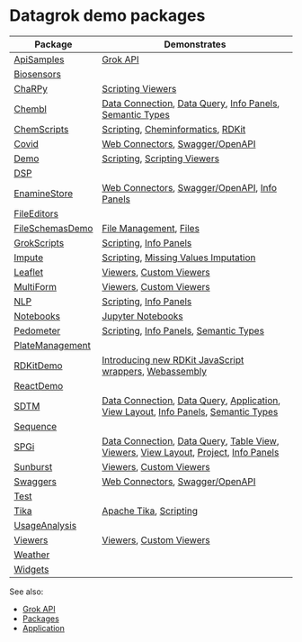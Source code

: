 # Datagrok demo packages

| Package | Demonstrates |
|----|----|
| [ApiSamples](https://github.com/datagrok-ai/public/tree/master/packages/ApiSamples) | [Grok API](https://datagrok.ai/help/develop/js-api) |
| [Biosensors](https://github.com/datagrok-ai/public/tree/master/packages/Biosensors) | |
| [ChaRPy](https://github.com/datagrok-ai/public/tree/master/packages/ChaRPy) | [Scripting Viewers](https://datagrok.ai/help/visualize/viewers/scripting-viewer) |
| [Chembl](https://github.com/datagrok-ai/public/tree/master/packages/Chembl) | [Data Connection](https://datagrok.ai/help/access/access#data-connection), [Data Query](https://datagrok.ai/help/access/access#data-query), [Info Panels](https://datagrok.ai/help/discover/info-panels), [Semantic Types](https://datagrok.ai/help/discover/semantic-types) |
| [ChemScripts](https://github.com/datagrok-ai/public/tree/master/packages/ChemScripts) | [Scripting](https://datagrok.ai/help/compute/scripting), [Cheminformatics](https://datagrok.ai/help/datagrok/solutions/domains/chem), [RDKit](https://www.rdkit.org/) |
| [Covid](https://github.com/datagrok-ai/public/tree/master/packages/Covid) | [Web Connectors](https://datagrok.ai/help/access/connectors/web), [Swagger/OpenAPI](https://swagger.io/) |
| [Demo](https://github.com/datagrok-ai/public/tree/master/packages/Demo) | [Scripting](https://datagrok.ai/help/compute/scripting), [Scripting Viewers](https://datagrok.ai/help/visualize/viewers/scripting-viewer) |
| [DSP](https://github.com/datagrok-ai/public/tree/master/packages/DSP) | |
| [EnamineStore](https://github.com/datagrok-ai/public/tree/master/packages/EnamineStore) | [Web Connectors](https://datagrok.ai/help/access/connectors/web), [Swagger/OpenAPI](https://swagger.io/), [Info Panels](https://datagrok.ai/help/discover/info-panels) |
| [FileEditors](https://github.com/datagrok-ai/public/tree/master/packages/FileEditors) | |
| [FileSchemasDemo](https://github.com/datagrok-ai/public/tree/master/packages/FileSchemasDemo) | [File Management](https://community.datagrok.ai/t/new-feature-file-share-browser/17/6), [Files](https://datagrok.ai/help/access/connectors/files) |
| [GrokScripts](https://github.com/datagrok-ai/public/tree/master/packages/GrokScripts) | [Scripting](https://datagrok.ai/help/compute/scripting), [Info Panels](https://datagrok.ai/help/discover/info-panels) |
| [Impute](https://github.com/datagrok-ai/public/tree/master/packages/Impute) | [Scripting](https://datagrok.ai/help/compute/scripting), [Missing Values Imputation](https://datagrok.ai/help/transform/missing-values-imputation) |
| [Leaflet](https://github.com/datagrok-ai/public/tree/master/packages/Leaflet) | [Viewers](https://datagrok.ai/help/visualize/viewers), [Custom Viewers](https://datagrok.ai/help/develop/how-to/develop-custom-viewer) |
| [MultiForm](https://github.com/datagrok-ai/public/tree/master/packages/MultiForm) | [Viewers](https://datagrok.ai/help/visualize/viewers), [Custom Viewers](https://datagrok.ai/help/develop/how-to/develop-custom-viewer) |
| [NLP](https://github.com/datagrok-ai/public/tree/master/packages/NLP) | [Scripting](https://datagrok.ai/help/compute/scripting), [Info Panels](https://datagrok.ai/help/discover/info-panels) |
| [Notebooks](https://github.com/datagrok-ai/public/tree/master/packages/Notebooks) | [Jupyter Notebooks](https://datagrok.ai/help/compute/jupyter-notebook) |
| [Pedometer](https://github.com/datagrok-ai/public/tree/master/packages/Pedometer) | [Scripting](https://datagrok.ai/help/compute/scripting), [Info Panels](https://datagrok.ai/help/discover/info-panels), [Semantic Types](https://datagrok.ai/help/discover/semantic-types) |
| [PlateManagement](https://github.com/datagrok-ai/public/tree/master/packages/PlateManagement) | |
| [RDKitDemo](https://github.com/datagrok-ai/public/tree/master/packages/RDKitDemo) | [Introducing new RDKit JavaScript wrappers](http://rdkit.blogspot.com/2019/11/introducing-new-rdkit-javascript.html), [Webassembly](https://webassembly.org/) |
| [ReactDemo](https://github.com/datagrok-ai/public/tree/master/packages/ReactDemo) | |
| [SDTM](https://github.com/datagrok-ai/public/tree/master/packages/SDTM) | [Data Connection](https://datagrok.ai/help/access/access#data-connection), [Data Query](https://datagrok.ai/help/access/access#data-query), [Application](https://datagrok.ai/help/develop/how-to/build-an-app), [View Layout](https://datagrok.ai/help/visualize/view-layout), [Info Panels](https://datagrok.ai/help/discover/info-panels), [Semantic Types](https://datagrok.ai/help/discover/semantic-types) |
| [Sequence](https://github.com/datagrok-ai/public/tree/master/packages/Sequence) | |
| [SPGi](https://github.com/datagrok-ai/public/tree/master/packages/SPGi) | [Data Connection](https://datagrok.ai/help/access/access#data-connection), [Data Query](https://datagrok.ai/help/access/access#data-query), [Table View](https://datagrok.ai/help/datagrok/table-view), [Viewers](https://datagrok.ai/help/visualize/viewers), [View Layout](https://datagrok.ai/help/visualize/view-layout), [Project](https://datagrok.ai/help/datagrok/project), [Info Panels](https://datagrok.ai/help/discover/info-panels) |
| [Sunburst](https://github.com/datagrok-ai/public/tree/master/packages/Sunburst) | [Viewers](https://datagrok.ai/help/visualize/viewers), [Custom Viewers](https://datagrok.ai/help/develop/how-to/develop-custom-viewer) |
| [Swaggers](https://github.com/datagrok-ai/public/tree/master/packages/Swaggers) | [Web Connectors](https://datagrok.ai/help/access/connectors/web), [Swagger/OpenAPI](https://swagger.io/) |
| [Test](https://github.com/datagrok-ai/public/tree/master/packages/Test) | |
| [Tika](https://github.com/datagrok-ai/public/tree/master/packages/Tika) | [Apache Tika](https://tika.apache.org/), [Scripting](https://datagrok.ai/help/compute/scripting) |
| [UsageAnalysis](https://github.com/datagrok-ai/public/tree/master/packages/UsageAnalysis) | |
| [Viewers](https://github.com/datagrok-ai/public/tree/master/packages/Viewers) | [Viewers](https://datagrok.ai/help/visualize/viewers), [Custom Viewers](https://datagrok.ai/help/develop/how-to/develop-custom-viewer) |
| [Weather](https://github.com/datagrok-ai/public/tree/master/packages/Weather) | |
| [Widgets](https://github.com/datagrok-ai/public/tree/master/packages/Widgets) | |

See also:

* [Grok API](https://datagrok.ai/help/develop/js-api)
* [Packages](https://datagrok.ai/help/develop/develop#packages)
* [Application](https://datagrok.ai/help/develop/how-to/build-an-app)
